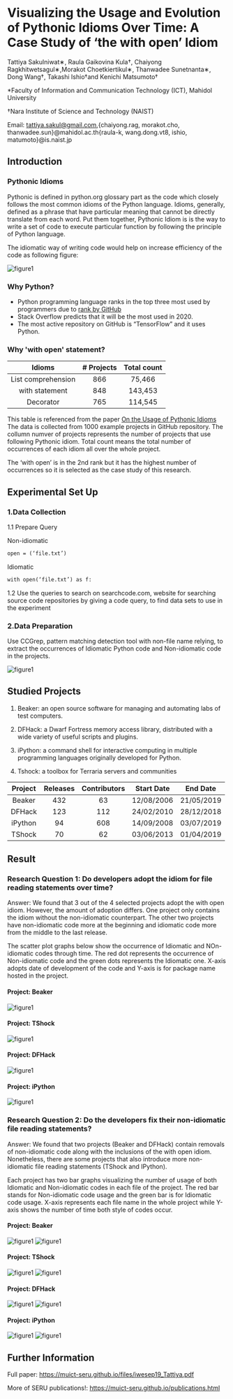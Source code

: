 # Visualizing the Usage and Evolution of Pythonic Idioms Over Time: A Case Study of ‘the with open’ Idiom


Tattiya Sakulniwat∗, Raula Gaikovina Kula†, Chaiyong Ragkhitwetsagul∗,Morakot Choetkiertikul∗, Thanwadee Sunetnanta∗, Dong Wang†, Takashi Ishio†and Kenichi Matsumoto†

*Faculty of Information and Communication Technology (ICT), Mahidol University

†Nara Institute of Science and Technology (NAIST)

Email: tattiya.sakul@gmail.com,{chaiyong.rag, morakot.cho, thanwadee.sun}@mahidol.ac.th{raula-k, wang.dong.vt8, ishio, matumoto}@is.naist.jp



## Introduction

### Pythonic Idioms

Pythonic is defined in python.org glossary part as the code which closely follows the most common idioms of the Python language.
Idioms, generally, defined as a phrase that have particular meaning that cannot be directly translate from each word.
Put them together, Pythonic Idiom is is the way to write a set of code to execute particular function by following the principle of Python language.


The idiomatic way of writing code would help on increase efficiency of the code as following figure:

![figure1](https://github.com/MUICT-SERU/iwesep19-idioms/blob/master/figure/Compare.png?raw=true)



### Why Python?

- Python  programming  language  ranks  in  the  top  three  most  used  by programmers due to [rank by GitHub](https://octoverse.github.com/projects#languages)
- Stack Overflow predicts that it will be the most used in 2020.
- The most active repository on GitHub is “TensorFlow” and it uses Python.

### Why 'with open' statement?

|           Idioms           | # Projects |  Total count  |
|:--------------------------:|:----------:|:-------------:|
|    List   comprehension    |     866    |     75,466    |
|     with      statement    |     848    |    143,453    |
|          Decorator         |     765    |    114,545    |

This table is referenced from the paper [On the Usage of Pythonic Idioms](https://www.zora.uzh.ch/id/eprint/156901/1/paper.pdf)
The data is collected from 1000 example projects in GitHub repository. The collumn numver of projects represents the number of projects that use following Pythonic idiom. Total count means the total number of occurrences of each idiom all over the whole project.


The ‘with open’ is in the 2nd rank but it has the highest number of occurrences so it is selected as the case study of this research.


## Experimental Set Up

### 1.Data Collection

1.1 Prepare Query

Non-idiomatic
```markdown
open = (‘file.txt’)
```
Idiomatic
```markdown
with open(‘file.txt’) as f:
```
1.2 Use the queries to search on searchcode.com, website for searching source code repositories by giving a code query,
 to find data sets to use in the experiment

### 2.Data Preparation

Use CCGrep, pattern matching detection tool with non-file name relying, to extract the occurrences of Idiomatic Python code and Non-idiomatic code in the projects.

![figure1](https://github.com/MUICT-SERU/iwesep19-idioms/blob/master/figure/da%20final.png?raw=true)


## Studied Projects

1. Beaker: an open source software for managing and automating labs of test computers.

2. DFHack: a Dwarf Fortress memory access library, distributed with a wide variety of useful scripts and plugins.

3. iPython: a command shell for interactive computing in multiple programming languages originally developed for Python.

4. Tshock: a toolbox for Terraria servers and communities

|    Project    |    Releases    |    Contributors    |    Start   Date    |    End   Date    |
|:-------------:|:--------------:|:------------------:|--------------------|------------------|
|     Beaker    |       432      |         63         |    12/08/2006      |    21/05/2019    |
|     DFHack    |       123      |         112        |    24/02/2010      |    28/12/2018    |
|    iPython    |       94       |         608        |    14/09/2008      |    03/07/2019    |
|    TShock     |    70          |    62              |    03/06/2013      |    01/04/2019    |


## Result

### Research Question 1: Do developers adopt the idiom for file reading statements over time?

Answer: We found that 3 out of the 4 selected projects adopt the with open idiom. However, the amount of adoption differs. One project only contains the idiom without the non-idiomatic counterpart. The other two projects have non-idiomatic code more at the beginning and idiomatic code more from the middle to the last release. 


The scatter plot graphs below show the occurrence of Idiomatic and NOn-idiomatic codes through time. The red dot represents the occurrence of Non-idiomatic code and the green dots represents the Idiomatic one. X-axis adopts date of development of the code and Y-axis is for package name hosted in the project.


#### Project: Beaker
![figure1](https://github.com/MUICT-SERU/iwesep19-idioms/blob/master/figure/BeakerG1.jpg?raw=true)


#### Project: TShock
![figure1](https://github.com/MUICT-SERU/iwesep19-idioms/blob/master/figure/TShockG1.jpg?raw=true)

#### Project: DFHack
![figure1](https://github.com/MUICT-SERU/iwesep19-idioms/blob/master/figure/DFHackG1.jpg?raw=true)

#### Project: iPython
![figure1](https://github.com/MUICT-SERU/iwesep19-idioms/blob/master/figure/IPythonG1.jpg?raw=true)

### Research Question 2: Do the developers fix their non-idiomatic file reading statements?

Answer: We found that two projects (Beaker and DFHack) contain removals of non-idiomatic code along with the inclusions of the with open idiom.  Nonetheless, there are some projects that also introduce more non-idiomatic file reading statements (TShock and IPython).


Each project has two bar graphs visualizing the number of usage of both Idiomatic and Non-idiomatic codes in each file of the project. The red bar stands for Non-idiomatic code usage and the green bar is for Idiomatic code usage. X-axis represents each file name in the whole project while Y-axis shows the number of time both style of codes occur.


#### Project: Beaker
![figure1](https://github.com/MUICT-SERU/iwesep19-idioms/blob/master/figure/BeakerG2A.jpg?raw=true)
![figure1](https://github.com/MUICT-SERU/iwesep19-idioms/blob/master/figure/BeakerG2B.jpg?raw=true)

#### Project: TShock
![figure1](https://github.com/MUICT-SERU/iwesep19-idioms/blob/master/figure/TShockG2A.jpg?raw=true)
![figure1](https://github.com/MUICT-SERU/iwesep19-idioms/blob/master/figure/TShockG2B.jpg?raw=true)

#### Project: DFHack
![figure1](https://github.com/MUICT-SERU/iwesep19-idioms/blob/master/figure/DFHackG2A.jpg?raw=true)
![figure1](https://github.com/MUICT-SERU/iwesep19-idioms/blob/master/figure/DFHackG2B.jpg?raw=true)

#### Project: iPython
![figure1](https://github.com/MUICT-SERU/iwesep19-idioms/blob/master/figure/iPythonG2A.jpg?raw=true)
![figure1](https://github.com/MUICT-SERU/iwesep19-idioms/blob/master/figure/iPythonG2B.jpg?raw=true)


## Further Information
Full paper: https://muict-seru.github.io/files/iwesep19_Tattiya.pdf


More of SERU publications!: https://muict-seru.github.io/publications.html
     
